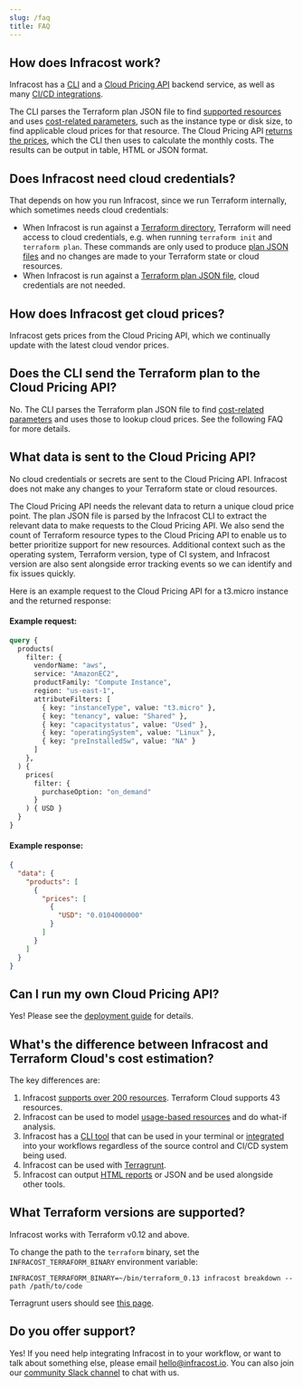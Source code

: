 ```yaml
---
slug: /faq
title: FAQ
---
```


## How does Infracost work?

Infracost has a [CLI](https://github.com/infracost/infracost) and a [Cloud Pricing API](https://github.com/infracost/cloud-pricing-api) backend service, as well as many [CI/CD integrations](/docs/integrations/cicd).

The CLI parses the Terraform plan JSON file to find [supported resources](/docs/supported_resources) and uses [cost-related parameters](/docs/faq#example-request), such as the instance type or disk size, to find applicable cloud prices for that resource. The Cloud Pricing API [returns the prices](/docs/faq#example-response), which the CLI then uses to calculate the monthly costs. The results can be output in table, HTML or JSON format.

## Does Infracost need cloud credentials?

That depends on how you run Infracost, since we run Terraform internally, which sometimes needs cloud credentials:
- When Infracost is run against a [Terraform directory](/docs/#option-1-terraform-directory), Terraform will need access to cloud credentials, e.g. when running `terraform init` and `terraform plan`. These commands are only used to produce [plan JSON files](https://www.terraform.io/docs/commands/show.html#json-output) and no changes are made to your Terraform state or cloud resources.
- When Infracost is run against a [Terraform plan JSON file](/docs/#option-2-terraform-plan-json), cloud credentials are not needed.

## How does Infracost get cloud prices?

Infracost gets prices from the Cloud Pricing API, which we continually update with the latest cloud vendor prices.

## Does the CLI send the Terraform plan to the Cloud Pricing API?

No. The CLI parses the Terraform plan JSON file to find [cost-related parameters](/docs/faq#example-request) and uses those to lookup cloud prices. See the following FAQ for more details.

## What data is sent to the Cloud Pricing API?

No cloud credentials or secrets are sent to the Cloud Pricing API. Infracost does not make any changes to your Terraform state or cloud resources.

The Cloud Pricing API needs the relevant data to return a unique cloud price point. The plan JSON file is parsed by the Infracost CLI to extract the relevant data to make requests to the Cloud Pricing API. We also send the count of Terraform resource types to the Cloud Pricing API to enable us to better prioritize support for new resources. Additional context such as the operating system, Terraform version, type of CI system, and Infracost version are also sent alongside error tracking events so we can identify and fix issues quickly.

Here is an example request to the Cloud Pricing API for a t3.micro instance and the returned response:

#### Example request:
```graphql
query {
  products(
    filter: {
      vendorName: "aws",
      service: "AmazonEC2",
      productFamily: "Compute Instance",
      region: "us-east-1",
      attributeFilters: [
        { key: "instanceType", value: "t3.micro" },
        { key: "tenancy", value: "Shared" },
        { key: "capacitystatus", value: "Used" },
        { key: "operatingSystem", value: "Linux" },
        { key: "preInstalledSw", value: "NA" }
      ]
    },
  ) {
    prices(
      filter: {
        purchaseOption: "on_demand"
      }
    ) { USD }
  }
}
```

#### Example response:
```json
{
  "data": {
    "products": [
      {
        "prices": [
          {
            "USD": "0.0104000000"
          }
        ]
      }
    ]
  }
}
```

## Can I run my own Cloud Pricing API?

Yes! Please see the [deployment guide](/docs/guides/self_hosted_cloud_pricing_api) for details.

## What's the difference between Infracost and Terraform Cloud's cost estimation?

The key differences are:
1. Infracost [supports over 200 resources](/docs/supported_resources). Terraform Cloud supports 43 resources.
2. Infracost can be used to model [usage-based resources](/docs/usage_based_resources) and do what-if analysis.
3. Infracost has a [CLI tool](/docs#installation) that can be used in your terminal or [integrated](/docs/integrations/cicd) into your workflows regardless of the source control and CI/CD system being used.
4. Infracost can be used with [Terragrunt](/docs/iac_tools/terragrunt).
5. Infracost can output [HTML reports](/docs/multi_project/report) or JSON and be used alongside other tools.

## What Terraform versions are supported?

Infracost works with Terraform v0.12 and above.

To change the path to the `terraform` binary, set the `INFRACOST_TERRAFORM_BINARY` environment variable:
```shell
INFRACOST_TERRAFORM_BINARY=~/bin/terraform_0.13 infracost breakdown --path /path/to/code
```

Terragrunt users should see [this page](/docs/iac_tools/terragrunt).

## Do you offer support?

Yes! If you need help integrating Infracost in to your workflow, or want to talk about something else, please email [hello@infracost.io](mailto:hello@infracost.io). You can also join our [community Slack channel](https://www.infracost.io/community-chat) to chat with us.
